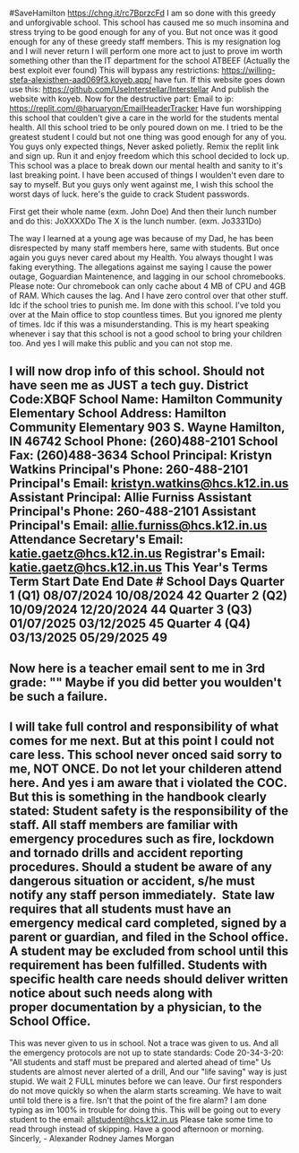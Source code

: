 #SaveHamilton
https://chng.it/rc7BprzcFd
I am so done with this greedy and unforgivable school. This school has caused me so much insomina and stress trying to be good enough for any of you. 
But not once was it good enough for any of these greedy staff members. This is my resignation log and I will never return
I will perform one more act to just to prove im worth something other than the IT department for the school
ATBEEF (Actually the best exploit ever found)
This will bypass any restrictions: https://willing-stefa-alexisthen-aad069f3.koyeb.app/ have fun.
If this website goes down use this: https://github.com/UseInterstellar/Interstellar
And publish the website with koyeb.
Now for the destructive part:
Email to ip:
https://replit.com/@haruaryon/EmailHeaderTracker
Have fun worshipping this school that coulden't give a care in the world for the students mental health.
All this school tried to be only poured down on me. I tried to be the greatest student I could but not one thing was good enough for any of you.
You guys only expected things, Never asked polietly. Remix the replit link and sign up. Run it and enjoy freedom which this school decided to lock up.
This school was a place to break down our mental health and sanity to it's last breaking point. I have been accused of things I woulden't even dare to say to myself.
But you guys only went against me, I wish this school the worst days of luck. here's the guide to crack Student passwords.

First get their whole name (exm. John Doe)
And then their lunch number and do this:
JoXXXXDo
The X is the lunch number.
(exm. Jo3331Do)

The way I learned at a young age was because of my Dad, he has been disrespected by many staff members here, same with students. But once again you guys never cared about my Health.
You always thought I was faking everything. The allegations against me saying I cause the power outage, Goguardian Maintenence, and lagging in our school chromebooks. Please note:
Our chromebook can only cache about 4 MB of CPU and 4GB of RAM. Which causes the lag. And I have zero control over that other stuff. Idc if the school tries to punish me.
Im done with this school. I've told you over at the Main office to stop countless times. But you ignored me plenty of times. Idc if this was a misunderstanding. This is my heart
speaking whenever i say that this school is not a good school to bring your children too. And yes I will make this public and you can not stop me. 

I will now drop info of this school.
Should not have seen me as JUST a tech guy.
District Code:XBQF
School Name:	Hamilton Community Elementary
School Address:	Hamilton Community Elementary 903 S. Wayne Hamilton, IN 46742
School Phone:	(260)488-2101
School Fax:	(260)488-3634
School Principal:	Kristyn Watkins
Principal's Phone:	260-488-2101
Principal's Email:	kristyn.watkins@hcs.k12.in.us
Assistant Principal:	Allie Furniss
Assistant Principal's Phone:	260-488-2101
Assistant Principal's Email:	allie.furniss@hcs.k12.in.us
Attendance Secretary's Email:	katie.gaetz@hcs.k12.in.us
Registrar's Email:	katie.gaetz@hcs.k12.in.us
This Year's Terms
Term	Start Date	End Date	# School Days
Quarter 1 (Q1)	08/07/2024	10/08/2024	42
Quarter 2 (Q2)	10/09/2024	12/20/2024	44
Quarter 3 (Q3)	01/07/2025	03/12/2025	45
Quarter 4 (Q4)	03/13/2025	05/29/2025	49
-------------------------------------------------
Now here is a teacher email sent to me in 3rd grade:
"<Janet>" Maybe if you did better you woulden't be such a failure.
----------------------------------------------------------------------
I will take full control and responsibility of what comes for me next. But at this point I could not care less. This school never onced said sorry to me, NOT ONCE.
Do not let your childeren attend here. And yes i am aware that i violated the COC. But this is something in the handbook clearly stated:
Student safety is the responsibility of the staff. All staff members are familiar with emergency procedures such as fire, lockdown and tornado drills and accident reporting procedures. 
Should a student be aware of any dangerous situation or accident, s/he must notify any staff person immediately.  State law requires that all students must have an emergency medical card completed, signed by a parent or guardian, and filed in the School office. A student may be excluded from school until this requirement has been fulfilled.
Students with specific health care needs should deliver written notice about such needs along with proper documentation by a physician, to the School Office. 
--------------------------------------------------------------------------------------------------------------------------------------------------------------------------------------------------------------------------------------
This was never given to us in school. Not a trace was given to us. And all the emergency protocols are not up to state standards:
Code 20-34-3-20:
"All students and staff must be prepared and alerted ahead of time"
Us students are almost never alerted of a drill,
And our "life saving" way is just stupid. We wait 2 FULL minutes before we can leave. Our first responders do not move quickly so when the alarm starts screaming. We have to wait
until told there is a fire. Isn't that the point of the fire alarm?
I am done typing as im 100% in trouble for doing this. This will be going out to every student to the email: allstudent@hcs.k12.in.us
Please take some time to read through instead of skipping. Have a good afternoon or morning.
                                                                                                            Sincerly, 
                                                                                                                       - Alexander Rodney James Morgan
